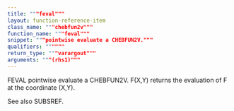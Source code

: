 ```yaml
---
title: """feval"""
layout: function-reference-item
class_name: """chebfun2v"""
function_name: """feval"""
snippet: """pointwise evaluate a CHEBFUN2V."""
qualifiers: """"""
return_type: """varargout"""
arguments: """(rhs1)"""
---
```


 FEVAL pointwise evaluate a CHEBFUN2V.
    F(X,Y) returns the evaluation of F at the coordinate (X,Y).
 
  See also SUBSREF.
